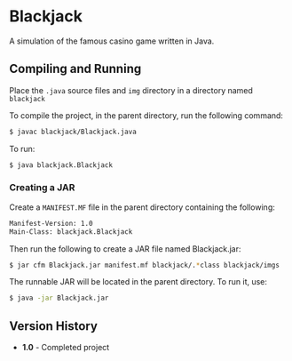 # Blackjack
A simulation of the famous casino game written in Java.

## Compiling and Running
Place the `.java` source files and `img` directory in a directory named `blackjack`

To compile the project, in the parent directory, run the following command:

```sh
$ javac blackjack/Blackjack.java
```
To run:
```sh
$ java blackjack.Blackjack
```

### Creating a JAR
Create a `MANIFEST.MF` file in the parent directory containing the following:
```sh
Manifest-Version: 1.0
Main-Class: blackjack.Blackjack
```
Then run the following to create a JAR file named Blackjack.jar:
```sh
$ jar cfm Blackjack.jar manifest.mf blackjack/.*class blackjack/imgs 
```
The runnable JAR will be located in the parent directory. To run it, use:
```sh
$ java -jar Blackjack.jar 
```

## Version History
* **1.0** - Completed project  

